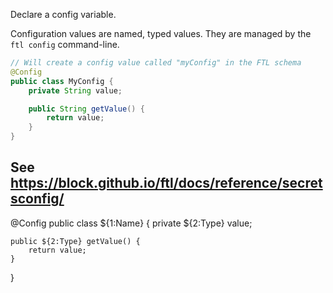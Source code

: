Declare a config variable.

Configuration values are named, typed values. They are managed by the `ftl config` command-line.

```java
// Will create a config value called "myConfig" in the FTL schema
@Config
public class MyConfig {
    private String value;

    public String getValue() {
        return value;
    }
}
```

See https://block.github.io/ftl/docs/reference/secretsconfig/
---

@Config
public class ${1:Name} {
	private ${2:Type} value;

	public ${2:Type} getValue() {
		return value;
	}
}
